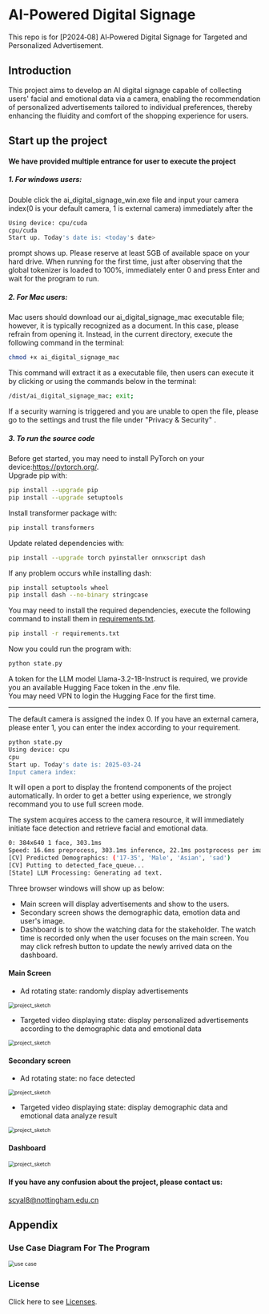 # AI-Powered Digital Signage
This repo is for [P2024‑08] AI‑Powered Digital Signage for Targeted and Personalized Advertisement.

## Introduction
This project aims to develop an AI digital signage capable of collecting users' facial and emotional data via a camera, enabling the recommendation of personalized advertisements tailored to individual preferences, thereby enhancing the fluidity and comfort of the shopping experience for users.

## Start up the project
#### We have provided multiple entrance for user to execute the project
##### 1. For windows users:
Double click the ai_digital_signage_win.exe file and input your camera index(0 is your default camera, 1 is external camera) immediately after the 
 ```bash
Using device: cpu/cuda
cpu/cuda
Start up. Today's date is: <today's date>
```
prompt shows up.  Please reserve at least 5GB of available space on your hard drive. When running for the first time, just after observing that the global tokenizer is loaded to 100\%, immediately enter 0 and press Enter and wait for the program to run.
##### 2. For Mac users:
Mac users should download our ai_digital_signage_mac executable file; however, it is typically recognized as a document. In this case, please refrain from opening it. Instead, in the current directory, execute the following command in the terminal:
 ```bash
chmod +x ai_digital_signage_mac
```
This command will extract it as a executable file, then users can execute it by clicking  or using the commands below in the terminal:
 ```bash
/dist/ai_digital_signage_mac; exit;
```
If a security warning is triggered and you are unable to open the file, please go to the settings and trust the file under "Privacy \& Security" . 
##### 3. To run the source code
Before get started, you may need to install PyTorch on your device:https://pytorch.org/.    
Upgrade pip with:   
 ```bash
pip install --upgrade pip
pip install --upgrade setuptools
```
Install transformer package with:
```bash
pip install transformers
```
Update related dependencies with:
```bash
pip install --upgrade torch pyinstaller onnxscript dash
```
If any problem occurs while installing dash:
```bash
pip install setuptools wheel
pip install dash --no-binary stringcase
```
You may need to install the required dependencies, execute the following command to install them in [requirements.txt](requirements.txt).
```bash
pip install -r requirements.txt
```
Now you could run the program with:
```bash
python state.py
```
A token for the LLM model Llama-3.2-1B-Instruct is required, we provide you an available Hugging Face token in the .env file.   
You may need VPN to login the Hugging Face for the first time.
***
 The default camera is assigned the index 0. If you have an external camera, please enter 1, you can enter the index according to your requirement.
```bash
python state.py 
Using device: cpu
cpu
Start up. Today's date is: 2025-03-24
Input camera index: 
```
It will open a port to display the frontend components of the project automatically. In order to get a better using experience, we strongly recommand you to use full screen mode.

The system acquires access to the camera resource, it will immediately initiate face detection and retrieve facial and emotional data.
```bash
0: 384x640 1 face, 303.1ms
Speed: 16.6ms preprocess, 303.1ms inference, 22.1ms postprocess per image at shape (1, 3, 384, 640)
[CV] Predicted Demographics: ('17-35', 'Male', 'Asian', 'sad')
[CV] Putting to detected_face_queue...
[State] LLM Processing: Generating ad text.
```
Three browser windows will show up as below: 

- Main screen will display advertisements and show to the users.
- Secondary screen shows the demographic data, emotion data and user's image.    
- Dashboard is to show the watching data for the stakeholder. The watch time is recorded only when the user focuses on the main screen. You may click refresh button to update the newly arrived data on the dashboard.

#### Main Screen
- Ad rotating state: randomly display advertisements

<img src="./images/ad2.jpg" alt="project_sketch" style="zoom:75%;" />

- Targeted video displaying state: display personalized advertisements according to the demographic data and emotional data

<img src="./images/target.jpeg" alt="project_sketch" style="zoom:75%;" />

#### Secondary screen
- Ad rotating state: no face detected

<img src="./images/second2.png" alt="project_sketch" style="zoom:75%;" />

- Targeted video displaying state: display demographic data and emotional data analyze result

<img src="./images/face.png" alt="project_sketch" style="zoom:75%;" />

#### Dashboard
<img src="./images/dashboard4.png" alt="project_sketch" style="zoom:75%;" />

#### If you have any confusion about the project, please contact us:
scyal8@nottingham.edu.cn

## Appendix
### Use Case Diagram For The Program
<img src="./images/us-c.png" alt="use case" style="zoom:75%;" />


### License

Click here to see [Licenses](LICENSE).
